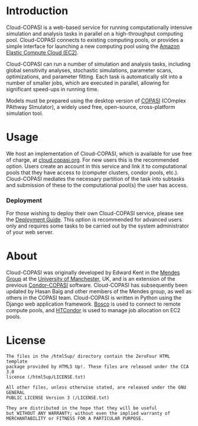 # Introduction

Cloud-COPASI is a web-based service for running computationally intensive simulation and analysis tasks in parallel on a high-throughput computing pool. Cloud-COPASI connects to existing computing pools, or provides a simple interface for launching a new computing pool using the [Amazon Elastic Compute Cloud (EC2)](http://aws.amazon.com).

Cloud-COPASI can run a number of simulation and analysis tasks, including global sensitivity analyses, stochastic simulations, parameter scans, optimizations, and parameter fitting. Each task is automatically slit into a number of smaller jobs, which are executed in parallel, allowing for significant speed-ups in running time.

Models must be prepared using the desktop version of [COPASI](http://copasi.org) (COmplex PAthway SImulator), a widely used free, open-source, cross-platform simulation tool.

# Usage
We host an implementation of Cloud-COPASI, which is available for use free of charge, at [cloud.copasi.org](http://cloud.copasi.org). For new users this is the recommended option. Users create an account in this service and link it to computational pools that they have access to (computer clusters, condor pools, etc.). Cloud-COPASI mediates the necessary partition of the task into subtasks and  submission of these to the computational pool(s) the user has access.

### Deployment
For those wishing to deploy their own Cloud-COPASI service, please see the [Deployment Guide](https://github.com/copasi/cloud-copasi/wiki/Deployment). This option is recommended for advanced users only and requires some tasks to be carried out by the system administrator of your web server.

# About
Cloud-COPASI was originally developed by Edward Kent in the [Mendes Group](http://www.comp-sys-bio.org) at the [University of Manchester](http://www.manchester.ac.uk), UK, and is an extension of the previous  [Condor-COPASI](https://github.com/copasi/condor-copasi) software. Cloud-COPASI has subsequently been updated by Hasan Baig and other members of the Mendes group, as well as others in the COPASI team. Cloud-COPASI is written in Python using the Django web application framework. [Bosco](http://bosco.opensciencegrid.org/) is used to connect to remote compute pools, and [HTCondor](http://research.cs.wisc.edu/htcondor/) is used to manage job allocation on EC2 pools.

# License
    The files in the /html5up/ directory contain the ZeroFour HTML template
    package provided by HTML5 Up!. These files are released under the CCA 3.0
    license (/html5up/LICENSE.txt)
    
    All other files, unless otherwise stated, are released under the GNU GENERAL
    PUBLIC LICENSE Version 3 (/LICENSE.txt)
    
    They are distributed in the hope that they will be useful
    but WITHOUT ANY WARRANTY; without even the implied warranty of
    MERCHANTABILITY or FITNESS FOR A PARTICULAR PURPOSE.  
